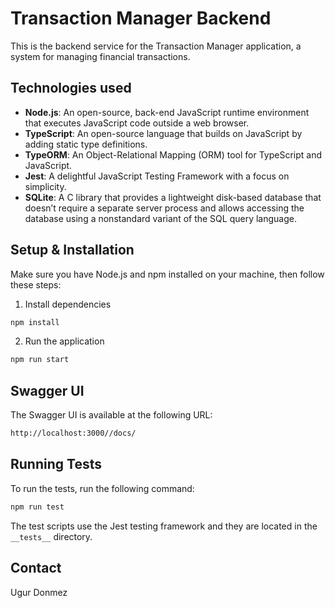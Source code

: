 # Transaction Manager Backend

This is the backend service for the Transaction Manager application, a system for managing financial transactions.

## Technologies used
- **Node.js**: An open-source, back-end JavaScript runtime environment that executes JavaScript code outside a web browser.
- **TypeScript**: An open-source language that builds on JavaScript by adding static type definitions.
- **TypeORM**: An Object-Relational Mapping (ORM) tool for TypeScript and JavaScript.
- **Jest**: A delightful JavaScript Testing Framework with a focus on simplicity.
- **SQLite**: A C library that provides a lightweight disk-based database that doesn’t require a separate server process and allows accessing the database using a nonstandard variant of the SQL query language.

## Setup & Installation
Make sure you have Node.js and npm installed on your machine, then follow these steps:

1. Install dependencies
```bash
npm install
```

2. Run the application
```bash
npm run start
```

## Swagger UI
The Swagger UI is available at the following URL:
```bash
http://localhost:3000//docs/
```


## Running Tests
To run the tests, run the following command:
```bash
npm run test
```




The test scripts use the Jest testing framework and they are located in the `__tests__` directory.


## Contact
Ugur Donmez
